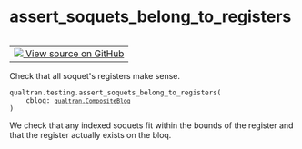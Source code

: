 # assert_soquets_belong_to_registers


<table class="tfo-notebook-buttons tfo-api nocontent" align="left">
<td>
  <a target="_blank" href="https://github.com/quantumlib/Qualtran/blob/main/qualtran/testing.py#L136-L156">
    <img src="https://www.tensorflow.org/images/GitHub-Mark-32px.png" />
    View source on GitHub
  </a>
</td>
</table>



Check that all soquet's registers make sense.


<pre class="devsite-click-to-copy prettyprint lang-py tfo-signature-link">
<code>qualtran.testing.assert_soquets_belong_to_registers(
    cbloq: <a href="../../qualtran/CompositeBloq.html"><code>qualtran.CompositeBloq</code></a>
)
</code></pre>



<!-- Placeholder for "Used in" -->

We check that any indexed soquets fit within the bounds of the register and that the
register actually exists on the bloq.